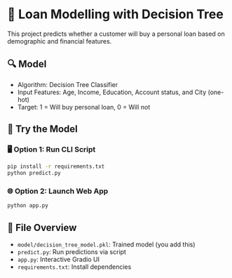 # 🏦 Loan Modelling with Decision Tree

This project predicts whether a customer will buy a personal loan based on demographic and financial features.

## 🔍 Model
- Algorithm: Decision Tree Classifier
- Input Features: Age, Income, Education, Account status, and City (one-hot)
- Target: 1 = Will buy personal loan, 0 = Will not

## 🧪 Try the Model
### 🖥️ Option 1: Run CLI Script
```bash
pip install -r requirements.txt
python predict.py
```

### 🌐 Option 2: Launch Web App
```bash
python app.py
```

## 📁 File Overview
- `model/decision_tree_model.pkl`: Trained model (you add this)
- `predict.py`: Run predictions via script
- `app.py`: Interactive Gradio UI
- `requirements.txt`: Install dependencies
